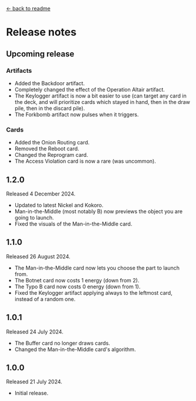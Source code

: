 [← back to readme](README.md)

# Release notes

## Upcoming release

### Artifacts
* Added the Backdoor artifact.
* Completely changed the effect of the Operation Altair artifact.
* The Keylogger artifact is now a bit easier to use (can target any card in the deck, and will prioritize cards which stayed in hand, then in the draw pile, then in the discard pile).
* The Forkbomb artifact now pulses when it triggers.

### Cards
* Added the Onion Routing card.
* Removed the Reboot card.
* Changed the Reprogram card.
* The Access Violation card is now a rare (was uncommon).

## 1.2.0
Released 4 December 2024.

* Updated to latest Nickel and Kokoro.
* Man-in-the-Middle (most notably B) now previews the object you are going to launch.
* Fixed the visuals of the Man-in-the-Middle card.

## 1.1.0
Released 26 August 2024.

* The Man-in-the-Middle card now lets you choose the part to launch from.
* The Botnet card now costs 1 energy (down from 2).
* The Typo B card now costs 0 energy (down from 1).
* Fixed the Keylogger artifact applying always to the leftmost card, instead of a random one.

## 1.0.1
Released 24 July 2024.

* The Buffer card no longer draws cards.
* Changed the Man-in-the-Middle card's algorithm.

## 1.0.0
Released 21 July 2024.

* Initial release.